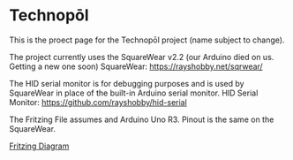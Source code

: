 # Technopōl


This is the proect page for the Technopōl project (name subject to change).


The project currently uses the SquareWear v2.2 (our Arduino died on us. Getting a new one soon)
SquareWear: https://rayshobby.net/sqrwear/

The HID serial monitor is for debugging purposes and is used by SquareWear in place of the built-in Arduino serial monitor.
HID Serial Monitor: https://github.com/rayshobby/hid-serial


The Fritzing File assumes and Arduino Uno R3. Pinout is the same on the SquareWear. 



[Fritzing Diagram](./voltTestScheme.jpg)

